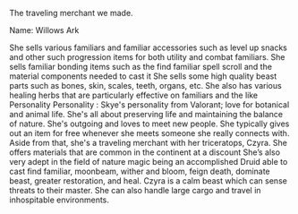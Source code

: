 The traveling merchant we made. 

Name: Willows Ark 

She sells various familiars and familiar accessories such as level up snacks and other such progression items for both utility and combat familiars. She sells familiar bonding items such as the find familiar spell scroll and the material components needed to cast it She sells some high quality beast parts such as bones, skin, scales, teeth, organs, etc. She also has various healing herbs that are particularly effective on familiars and the like Personality Personality : Skye's personality from Valorant; love for botanical and animal life. She's all about preserving life and maintaining the balance of nature. She's outgoing and loves to meet new people. She typically gives out an item for free whenever she meets someone she really connects with. Aside from that, she's a traveling merchant with her triceratops, Czyra. She offers materials that are common in the continent at a discount She’s also very adept in the field of nature magic being an accomplished Druid able to cast find familiar, moonbeam, wither and bloom, feign death, dominate beast, greater restoration, and heal. Czyra is a calm beast which can sense threats to their master. She can also handle large cargo and travel in inhospitable environments.